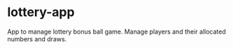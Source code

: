 # lottery-app
App to manage lottery bonus ball game. Manage players and their allocated numbers and draws. 
